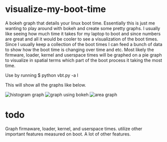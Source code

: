 # visualize-my-boot-time
A bokeh graph that details your linux boot time. Essentially this is just me wanting to play around with bokeh and create some pretty graphs. I usually like seeing how much time it takes for my laptop to boot and since numbers are great and all it would be cooler to see a visualization of the boot times. Since I usually keep a collection of the boot times I can feed a bunch of data to show how the boot time is changing over time and etc. Most likely the firmware, loader, kernel and userspace times will be graphed on a pie graph to visualize in spatial terms which part of the boot process it taking the most time. 


Use by running 
$ python vbt.py -a l

This will show all the graphs like below.

![histogram graph](http://i.imgur.com/MPwbIQw.png)
![graph using bokeh](http://i.imgur.com/UbhYXBj.png)
![area graph](http://i.imgur.com/yX80rjA.png)

# todo

Graph firmaware, loader, kernel, and userspace times.
utilize other important features measured on boot.
A lot of other features.
